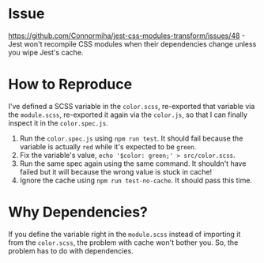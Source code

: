 # Issue

https://github.com/Connormiha/jest-css-modules-transform/issues/48 - Jest won't recompile CSS modules when their dependencies change unless you wipe Jest's cache.

# How to Reproduce

I've defined a SCSS variable in the `color.scss`, re-exported that variable via the `module.scss`, re-exported it again via the `color.js`, so that I can finally inspect it in the `color.spec.js`.

1. Run the `color.spec.js` using `npm run test`. It should fail because the variable is actually `red` while it's expected to be `green`.
2. Fix the variable's value, `echo '$color: green;' > src/color.scss`.
3. Run the same spec again using the same command. It shouldn't have failed but it will because the wrong value is stuck in cache!
4. Ignore the cache using `npm run test-no-cache`. It should pass this time.

# Why Dependencies?

If you define the variable right in the `module.scss` instead of importing it from the `color.scss`, the problem with cache won't bother you. So, the problem has to do with dependencies.
